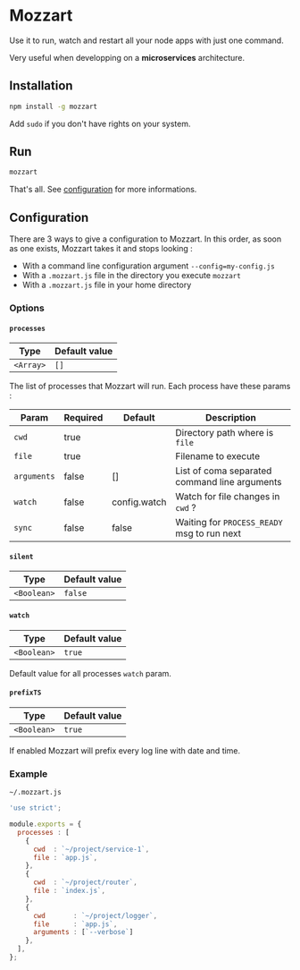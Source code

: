
# Mozzart

Use it to run, watch and restart all your node apps with just one command.

Very useful when developping on a **microservices** architecture.

## Installation

```bash
npm install -g mozzart
```
Add `sudo` if you don't have rights on your system.

## Run

```bash
mozzart
```
That's all. See [configuration](#configuration) for more informations.

## Configuration

There are 3 ways to give a configuration to Mozzart. In this order, as soon as one exists, Mozzart takes it and stops looking :

  - With a command line configuration argument `--config=my-config.js`
  - With a `.mozzart.js` file in the directory you execute `mozzart`
  - With a `.mozzart.js` file in your home directory

### Options

#### `processes`

| Type | Default value |
|-|-|
| `<Array>` | `[]`

The list of processes that Mozzart will run. Each process have these params :

| Param       | Required | Default      | Description                                   |
|-------------|----------|--------------|-----------------------------------------------|
| `cwd`       | true     |              | Directory path where is `file`                |
| `file`      | true     |              | Filename to execute                           |
| `arguments` | false    | []           | List of coma separated command line arguments |
| `watch`     | false    | config.watch | Watch for file changes in `cwd` ?             |
| `sync`      | false    | false        | Waiting for `PROCESS_READY` msg to run next   |

#### `silent`

| Type | Default value |
|-|-|
| `<Boolean>` | `false`

#### `watch`

| Type | Default value |
|-|-|
| `<Boolean>` | `true`

Default value for all processes `watch` param.

#### `prefixTS`

| Type | Default value |
|-|-|
| `<Boolean>` | `true`

If enabled Mozzart will prefix every log line with date and time.

### Example

`~/.mozzart.js`
```javascript
'use strict';

module.exports = {
  processes : [
    {
      cwd  : `~/project/service-1`,
      file : `app.js`,
    },
    {
      cwd  : `~/project/router`,
      file : `index.js`,
    },
    {
      cwd       : `~/project/logger`,
      file      : `app.js`,
      arguments : [`--verbose`]
    },
  ],
};
```